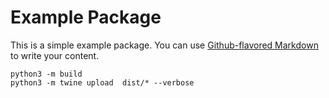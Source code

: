 # Example Package

This is a simple example package. You can use
[Github-flavored Markdown](https://guides.github.com/features/mastering-markdown/)
to write your content.



```
python3 -m build
python3 -m twine upload  dist/* --verbose
```